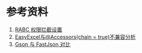 # 参考资料

1. [RABC 权限拦截设置](https://blog.csdn.net/ytsydmx/article/details/123801763)
2. [EasyExcel与@Accessors(chain = true)不兼容分析](https://blog.csdn.net/qq_28036249/article/details/108035369)
3. [Gson 与 FastJson 对比](https://blog.csdn.net/HA_LLL/article/details/121970037)
